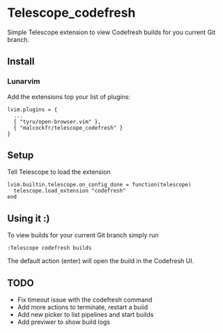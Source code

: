 # Telescope_codefresh

Simple Telescope extension to view Codefresh builds for you current Git branch.

## Install

### Lunarvim

Add the extensions top your list of plugins:
```
lvim.plugins = {
  ...
  { "tyru/open-browser.vim" },
  { "malcockfr/telescope_codefresh" }
}
```

## Setup

Tell Telescope to load the extension
```
lvim.builtin.telescope.on_config_done = function(telescope)
  telescope.load_extension "codefresh"
end
```

## Using it :)

To view builds for your current Git branch simply run
```
:Telescope codefresh builds
```

The default action (enter) will open the build in the Codefresh UI.


## TODO
* Fix timeout issue with the codefresh command
* Add more actions to terminate, restart a buiid
* Add new picker to list pipelines and start builds
* Add previwer to show build logs
